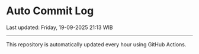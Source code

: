 # Auto Commit Log

Last updated: Friday, 19-09-2025 21:13 WIB

---

This repository is automatically updated every hour using GitHub Actions.
